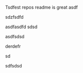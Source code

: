 Tsdfest repos readme is great asdf




sdzfsdfd


asdfasdfd
sdsd

asdfsdsd

derdefr



sd

sdfsdsd












































































































































































































